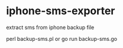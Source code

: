 iphone-sms-exporter
===================

extract sms from iphone backup file

perl backup-sms.pl
or
go run backup-sms.go
